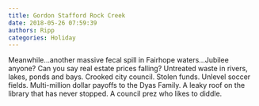 ```yaml
---
title: Gordon Stafford Rock Creek
date: 2018-05-26 07:59:39
authors: Ripp
categories: Holiday
---
```


 Meanwhile...another massive fecal spill in Fairhope waters...Jubilee anyone?
Can you say real estate prices falling?
Untreated waste in rivers, lakes, ponds and bays.
Crooked city council.
Stolen funds.
Unlevel soccer fields.
Multi-million dollar payoffs to the Dyas Family.
A leaky roof on the library that has never stopped.
A council prez who likes to diddle.